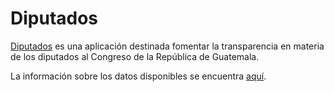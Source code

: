 # Diputados

[Diputados](http://dipudatos.org/) es una aplicación destinada fomentar la transparencia
en materia de los diputados al Congreso de la República de Guatemala.

La información sobre los datos disponibles se encuentra [aquí](https://github.com/RedCiudadana/Dipudatos/blob/master/DATOS.md).
